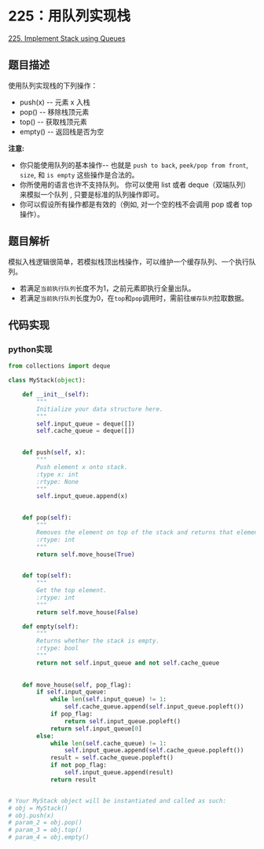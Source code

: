 # 225：用队列实现栈

[225. Implement Stack using Queues](https://leetcode.com/problems/implement-stack-using-queues/)

## 题目描述

使用队列实现栈的下列操作：

- push(x) -- 元素 x 入栈
- pop() -- 移除栈顶元素
- top() -- 获取栈顶元素
- empty() -- 返回栈是否为空

**注意:**

- 你只能使用队列的基本操作-- 也就是 `push to back`, `peek/pop from front`, `size`, 和 `is empty` 这些操作是合法的。
- 你所使用的语言也许不支持队列。 你可以使用 list 或者 deque（双端队列）来模拟一个队列 , 只要是标准的队列操作即可。
- 你可以假设所有操作都是有效的（例如, 对一个空的栈不会调用 pop 或者 top 操作）。

## 题目解析

模拟入栈逻辑很简单，若模拟栈顶出栈操作，可以维护一个缓存队列、一个执行队列。

- 若满足`当前执行队列`长度不为1，之前元素即执行全量出队。
- 若满足`当前执行队列`长度为0，在`top`和`pop`调用时，需前往`缓存队列`拉取数据。

## 代码实现

### python实现

```py
from collections import deque

class MyStack(object):

    def __init__(self):
        """
        Initialize your data structure here.
        """
        self.input_queue = deque([])
        self.cache_queue = deque([])
        

    def push(self, x):
        """
        Push element x onto stack.
        :type x: int
        :rtype: None
        """
        self.input_queue.append(x)
        

    def pop(self):
        """
        Removes the element on top of the stack and returns that element.
        :rtype: int
        """
        return self.move_house(True)
        

    def top(self):
        """
        Get the top element.
        :rtype: int
        """
        return self.move_house(False)

    def empty(self):
        """
        Returns whether the stack is empty.
        :rtype: bool
        """
        return not self.input_queue and not self.cache_queue
        
        
    def move_house(self, pop_flag):
        if self.input_queue:
            while len(self.input_queue) != 1:
                self.cache_queue.append(self.input_queue.popleft())
            if pop_flag:
                return self.input_queue.popleft()
            return self.input_queue[0]
        else:
            while len(self.cache_queue) != 1:
                self.input_queue.append(self.cache_queue.popleft())
            result = self.cache_queue.popleft()
            if not pop_flag:
                self.input_queue.append(result)
            return result


# Your MyStack object will be instantiated and called as such:
# obj = MyStack()
# obj.push(x)
# param_2 = obj.pop()
# param_3 = obj.top()
# param_4 = obj.empty()
```
